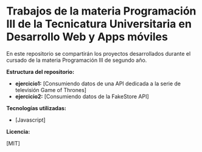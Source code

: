 # Trabajos de la materia Programación III de la Tecnicatura Universitaria en Desarrollo Web y Apps móviles

En este repositorio se compartirán los proyectos desarrollados durante el cursado de la materia Programación III de segundo año. 

**Estructura del repositorio:**

* **ejercicio1:** [Consumiendo datos de una API dedicada a la serie de televisión Game of Thrones]
* **ejercicio2:** [Consumiendo datos de la FakeStore API]


**Tecnologías utilizadas:**

* [Javascript]


**Licencia:**

[MIT]
